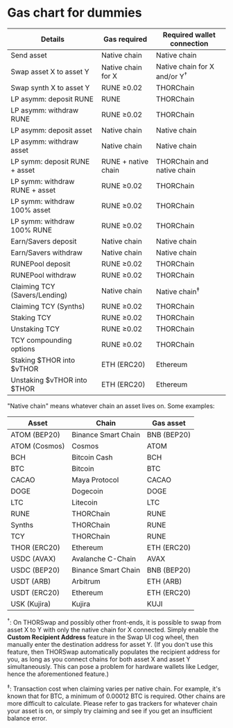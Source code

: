 # Gas chart for dummies

| Details                        | Gas required        | Required wallet connection    |
| ------------------------------ | ------------------- | ----------------------------- |
| Send asset                     | Native chain        | Native chain                  |
| Swap asset X to asset Y        | Native chain for X  | Native chain for X and/or Y<sup>†</sup> |
| Swap synth X to asset Y        | RUNE ≥0.02          | THORChain                     |
| LP asymm: deposit RUNE         | RUNE                | THORChain                     |
| LP asymm: withdraw RUNE        | RUNE ≥0.02          | THORChain                     |
| LP asymm: deposit asset        | Native chain        | Native chain                  |
| LP asymm: withdraw asset       | Native chain        | Native chain                  |
| LP symm: deposit RUNE + asset  | RUNE + native chain | THORChain and native chain    |
| LP symm: withdraw RUNE + asset | RUNE ≥0.02          | THORChain                     |
| LP symm: withdraw 100% asset   | RUNE ≥0.02          | THORChain                     |
| LP symm: withdraw 100% RUNE    | RUNE ≥0.02          | THORChain                     |
| Earn/Savers deposit            | Native chain        | Native chain                  |
| Earn/Savers withdraw           | Native chain        | Native chain                  |
| RUNEPool deposit               | RUNE ≥0.02          | THORChain                     |
| RUNEPool withdraw              | RUNE ≥0.02          | THORChain                     |
| Claiming TCY (Savers/Lending)  | Native chain        | Native chain<sup>‡</sup>       |
| Claiming TCY (Synths)          | RUNE ≥0.02          | THORChain                     |
| Staking TCY                    | RUNE ≥0.02          | THORChain                     |
| Unstaking TCY                  | RUNE ≥0.02          | THORChain                     |
| TCY compounding options        | RUNE ≥0.02          | THORChain                     |
| Staking $THOR into $vTHOR      | ETH (ERC20)         | Ethereum                      |
| Unstaking $vTHOR into $THOR    | ETH (ERC20)         | Ethereum                      |

"Native chain" means whatever chain an asset lives on.  Some examples:

| Asset           | Chain                | Gas asset      |
| --------------- | -------------------- | -------------- |
| ATOM (BEP20)    | Binance Smart Chain  | BNB (BEP20)    |
| ATOM (Cosmos)   | Cosmos               | ATOM           |
| BCH             | Bitcoin Cash         | BCH            |
| BTC             | Bitcoin              | BTC            |
| CACAO           | Maya Protocol        | CACAO          |
| DOGE            | Dogecoin             | DOGE           |
| LTC             | Litecoin             | LTC            |
| RUNE            | THORChain            | RUNE           |
| Synths          | THORChain            | RUNE           |
| TCY             | THORChain            | RUNE           |
| THOR (ERC20)    | Ethereum             | ETH (ERC20)    |
| USDC (AVAX)     | Avalanche C-Chain    | AVAX           |
| USDC (BEP20)    | Binance Smart Chain  | BNB (BEP20)    |
| USDT (ARB)      | Arbitrum             | ETH (ARB)      |
| USDT (ERC20)    | Ethereum             | ETH (ERC20)    |
| USK (Kujira)    | Kujira               | KUJI           |

<sup>†</sup>: On THORSwap and possibly other front-ends, it is possible to swap from
asset X to Y with only the native chain for X connected.  Simply enable the
**Custom Recipient Address** feature in the Swap UI cog wheel, then manually enter
the destination address for asset Y.  (If you don't use this feature, then THORSwap
automatically populates the recipient address for you, as long as you connect chains
for both asset X and asset Y simultaneously.  This can pose a problem for hardware
wallets like Ledger, hence the aforementioned feature.)

<sup>‡</sup>: Transaction cost when claiming varies per native chain.  For example,
it's known that for BTC, a minimum of 0.00012 BTC is required.  Other chains are
more difficult to calculate.  Please refer to gas trackers for whatever chain your
asset is on, or simply try claiming and see if you get an insufficient balance error.
